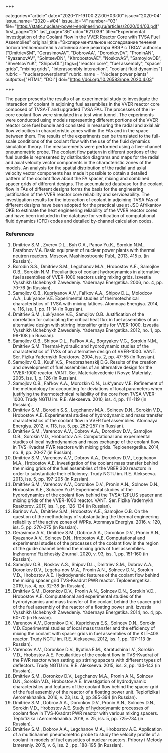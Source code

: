 +++

categories="article"
date="2020-11-19T00:22:00+03:00"
issue="2020-04"
issue_name="2020 - #04"
issue_id="4"
number="03"
file="https://static.nuclear-power-engineering.ru/articles/2020/04/03.pdf"
first_page="25"
last_page="36"
udc="621.039"
title="Experimental Investigation of the Coolant Flow in the VVER Reactor Core with TVSA Fuel Assemblies"
original_title="Экспериментальное исследование течения потока теплоносителя в активной зоне реактора ВВЭР с ТВСА"
authors=["DmitrievSM", "GerasimovAV", "DobrovAA", "DoronkovDV", "ProninAN", "RyazanovAV", "SolntsevDN", "KhrobostovAE", "NoskovAS", "SamoylovOB", "ShvetsovYuK", "ShipovDL"]
tags=["reactor core", "fuel assembly", "spacer grids", "mixing grids", "interassembly interaction", "coolant fluid dynamics"]
rubric = "nuclearpowerplants"
rubric_name = "Nuclear power plants"
outputs=["HTML", "DOI"]
doi="https://doi.org/10.26583/npe.2020.4.03"

+++

The paper presents the results of an experimental study to investigate the interaction of coolant in adjoining fuel assemblies in the VVER reactor core composed of TVSA-T and upgraded TVSA FAs. The processes of the in-core coolant flow were simulated in a test wind tunnel. The experiments were conducted using models representing different portions of the VVER reactor core fuel bundle and consisted in measuring the radial and axial air flow velocities in characteristic zones within the FAs and in the space between them. The results of the experiments can be translated to the full-scale conditions of the coolant flow with the use of the fluid dynamics simulation theory. The measurements were performed using a five-channel pneumometric probe. The coolant flow pattern in different portions of the fuel bundle is represented by distribution diagrams and maps for the radial and axial velocity vector components in the characteristic zones of the models. An analysis for the spatial distribution of the radial and axial velocity vector components has made it possible to obtain a detailed pattern of the coolant flow about the FA spacer, mixing and combined spacer grids of different designs. The accumulated database for the coolant flow in FAs of different designs forms the basis for the engineering justification of the VVER reactor core reliability and serviceability. The investigation results for the interaction of coolant in adjoining TVSA FAs of different designs have been adopted for the practical use at JSC Afrikantov OKB to estimate the heat engineering reliability of the VVER reactor cores and have been included in the database for verification of computational fluid dynamics (CFD) codes and detailed by-channel calculation codes.

### References

1. Dmitriev S.M., Zverev D.L., Byh O.A., Panov Yu.K., Sorokin N.M., Farafonov V.A. Basic equipment of nuclear power plants with thermal neutron reactors. Moscow. Mashinostroenie Publ., 2013, 415 p. (in Russian).
2. Borodin S.S., Dmitriev S.M., Legchanov M.A., Hrobostov A.E., Samojlov O.B., Sorokin N.M. Peculiarities of coolant hydrodynamics in alternative fuel assemblies of VVER-1000 reactors using mixing grids. Izvestia Vysshikh Uchebnykh Zawedeniy. Yadernaya Energetika. 2006, no. 4, pp. 70-76 (in Russian).
3. Samojlov O.B., Kupriyanov A.V., Fal’kov A.A., Shipov D.L., Molodcov A.A., Luk’yanov V.E. Experimental studies of thermotechnical characteristics of TVSA with mixing lattices. Atomnaya Energiya. 2014, v. 116, iss. 1, pp. 11-14 (in Russian).
4. Dmitriev S.M., Luk’yanov V.E., Samojlov O.B. Justification of the correlation for calculating the critical heat flux in fuel assemblies of an alternative design with stirring intensifier grids for VVER-1000. Izvestia Vysshikh Uchebnykh Zawedeniy. Yadernaya Energetika. 2012, no. 1, pp. 99-108 (in Russian).
5. Samojlov O.B., Shipov D.L., Fal’kov A.A., Bogryakov V.G., Sorokin N.M., Dmitriev S.M. Thermal-hydraulic and hydrodynamic studies of the characteristics of TVSs of an alternative design of VVER-1000. VANT. Ser. Fizika Yadernykh Reaktorov. 2004, iss. 2, pp. 47-55 (in Russian).
6. Samojlov O.B., Kuul’ V.S., Preobrazhenskij D.G. Results of the creation and development of fuel assemblies of an alternative design for the VVER-1000 reactor. VANT. Ser. Materialovedenie i Novye Materialy. 2005, iss. 1, p. 126 (in Russian).
7. Samojlov O.B., Fal’kov A.A., Morozkin O.N., Luk’yanov V.E. Refinement of the methodology for accounting for deviations of local parameters when justifying the thermotechnical reliability of the core from TVSA VVER-1000. Trudy NGTU im. R.E. Alekseeva. 2010, iss. 4, pp. 111-119 (in Russian).
8. Dmitriev S.M., Borodin S.S., Legchanov M.A., Solncev D.N., Sorokin V.D., Hrobostov A.E. Experimental studies of hydrodynamic and mass transfer characteristics of the coolant flow in VVER fuel assemblies. Atomnaya Energiya. 2012, v. 113, iss. 5, pp. 252-257 (in Russian).
9. Dmitriev S.M., Varencov A.V., Dobrov A.A., Doronkov D.V., Samojlov O.B., Sorokin V.D., Hrobostov A.E. Computational and experimental studies of local hydrodynamics and mass exchange of the coolant flow in TVS-Kvadrat PWR reactors with mixing grids. Teploenergetika. 2014, no. 8, pp. 20-27 (in Russian).
10. Dmitriev S.M., Varencov A.V., Dobrov A.A., Doronkov D.V., Legchanov M.A., Hrobostov A.E. Investigation of the coolant mass transfer behind the mixing grids of the fuel assemblies of the VBER 300 reactors in order to substantiate their efficiency. Trudy NGTU im. R.E. Alekseeva. 2013, iss. 5, pp. 197-205 (in Russian).
11. Dmitriev S.M., Varencov A.V., Doronkov D.V., Pronin A.N., Solncev D.N., Hrobostov A.E., Suharev Yu.P. Experimental studies of the hydrodynamics of the coolant flow behind the TVSA-12PLUS spacer and mixing grids of the VVER-1000 reactor. VANT. Ser. Fizika Yadernykh Reaktorov. 2017, iss. 1, pp. 126-134 (in Russian).
12. Barinov A.A., Dmitriev S.M., Hrobostov A.E., Samojlov O.B. On the question of the methodology of substantiating the thermal engineering reliability of the active zones of WPRs. Atomnaya Energiya. 2016, v. 120, iss. 5, pp. 270-275 (in Russian).
13. Gerasimov A.V., Dmitriev S.M., Dobrov A.A., Doronkov D.V., Pronin A.N., Ryazanov A.V., Solncev D.N., Hrobostov A.E. Computational and experimental studies of the processes of the coolant flow in the region of the guide channel behind the mixing grids of fuel assemblies. Inzhenerno'Fizicheskiy Zhurnal. 2020, v. 93, iss. 1, pp. 151-160 (in Russian).
14. Samojlov O.B., Noskov A.S., Shipov D.L., Dmitriev S.M., Dobrov A.A., Doronkov D.V., Legcha-nov M.A., Pronin A.N., Solncev D.N., Sorokin V.D., Hrobostov A.E. Hydrodynamic features of the coolant flow behind the mixing spacer grid TVS-Kvadrat PWR reactor. Teploenergetika. 2019, iss. 4, pp. 32-38 (in Russian).
15. Dmitriev S.M., Doronkov D.V., Pronin A.N., Solncev D.N., Sorokin V.D., Hrobostov A.E. Computational and experimental studies of the hydrodynamics and mass transfer of the coolant behind the spacer grid of the fuel assembly of the reactor of a floating power unit. Izvestia Vysshikh Uchebnykh Zawedeniy. Yadernaya Energetika. 2014, no. 4, pp. 60-70 (in Russian).
16. Varencov A.V., Doronkov D.V., Kupricheva E.S., Solncev D.N., Sorokin V.D. Experimental studies of local mass transfer and the efficiency of mixing the coolant with spacer grids in fuel assemblies of the KLT-40S reactor. Trudy NGTU im. R.E. Alekseeva. 2012, iss. 1, pp. 107-113 (in Russian).
17. Varencov A.V., Doronkov D.V., Ilyutina E.M., Karatushina I.V., Sorokin V.D., Hrobostov A.E. Peculiarities of the coolant flow in TVS-Kvadrat of the PWR reactor when setting up stirring spacers with different types of deflectors. Trudy NGTU im. R.E. Alekseeva. 2015, iss. 3, pp. 134-143 (in Russian).
18. Dmitriev S.M., Doronkov D.V., Legchanov M.A., Pronin A.N., Solncev D.N., Sorokin V.D., Hrobostov A.E. Investigation of hydrodynamic characteristics and features of the coolant flow behind the spacer grid of the fuel assembly of the reactor of a floating power unit. Teplofizika i Aeromekhanika. 2016, v. 23, iss. 3, pp 385-394 (in Russian).
19. Dmitriev S.M., Dobrov A.A., Doronkov D.V., Pronin A.N., Solncev D.N., Sorokin V.D., Hrobostov A.E. Study of hydrodynamic processes of coolant flow in TVS-Kvadrat PWR reactor with various mixing spacers. Teplofizika i Aeromekhanika. 2018, v. 25, iss. 5, pp. 725-734 (in Russian).
20. Dmitriev S.M., Dobrov A.A., Legchanov M.A., Hrobostov A.E. Application of a multichannel pneumometric probe to study the velocity profile of a coolant in models of fuel cassettes of nuclear reactors. Pribory i Metody Izmereniy. 2015, v. 6, iss. 2 , pp. 188-195 (in Russian).
